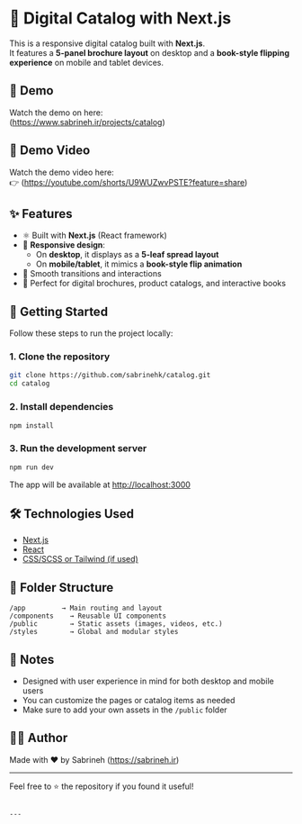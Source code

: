 # 📖 Digital Catalog with Next.js

This is a responsive digital catalog built with **Next.js**.  
It features a **5-panel brochure layout** on desktop and a **book-style flipping experience** on mobile and tablet devices.

## 🎥 Demo 

Watch the demo on here:  
(https://www.sabrineh.ir/projects/catalog)

## 🎥 Demo Video

Watch the demo video here:  
👉 (https://youtube.com/shorts/U9WUZwvPSTE?feature=share)

## ✨ Features

- ⚛️ Built with **Next.js** (React framework)
- 📱 **Responsive design**:  
  - On **desktop**, it displays as a **5-leaf spread layout**  
  - On **mobile/tablet**, it mimics a **book-style flip animation**
- 💨 Smooth transitions and interactions
- 📖 Perfect for digital brochures, product catalogs, and interactive books

## 🚀 Getting Started

Follow these steps to run the project locally:

### 1. Clone the repository

```bash
git clone https://github.com/sabrinehk/catalog.git
cd catalog
```

### 2. Install dependencies

```bash
npm install
```

### 3. Run the development server

```bash
npm run dev
```

The app will be available at [http://localhost:3000](http://localhost:3000)

## 🛠 Technologies Used

- [Next.js](https://nextjs.org/)
- [React](https://reactjs.org/)
- [CSS/SCSS or Tailwind (if used)](https://tailwindcss.com/)

## 📁 Folder Structure

```
/app         → Main routing and layout
/components    → Reusable UI components
/public        → Static assets (images, videos, etc.)
/styles        → Global and modular styles
```

## 📌 Notes

- Designed with user experience in mind for both desktop and mobile users
- You can customize the pages or catalog items as needed
- Make sure to add your own assets in the `/public` folder

## 🧑‍💻 Author

Made with ❤️ by Sabrineh (https://sabrineh.ir)

---

Feel free to ⭐️ the repository if you found it useful!
```

---
